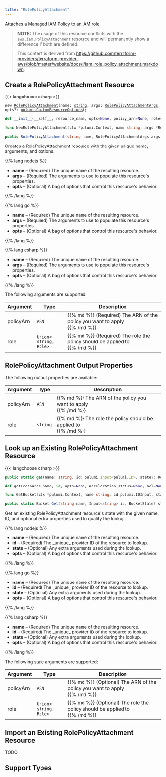 ```yaml
---
title: "RolePolicyAttachment"
---
```


<!-- WARNING: this file was generated by the Pulumi Terraform Bridge (tfgen) Tool. -->
<!-- Do not edit by hand unless you're certain you know what you are doing! -->

<style>
  table td p { margin-top: 0; margin-bottom: 0; }
</style>

Attaches a Managed IAM Policy to an IAM role

> **NOTE:** The usage of this resource conflicts with the `aws.iam.PolicyAttachment` resource and will permanently show a difference if both are defined.

> This content is derived from https://github.com/terraform-providers/terraform-provider-aws/blob/master/website/docs/r/iam_role_policy_attachment.markdown.


## Create a RolePolicyAttachment Resource

{{< langchoose csharp >}}

<div class="highlight"><pre class="chroma"><code class="language-typescript" data-lang="typescript"><span class="k">new</span> <span class="nx"><a href=/docs/reference/pkg/nodejs/pulumi/aws/s3/#RolePolicyAttachment>RolePolicyAttachment</a></span><span class="p">(</span><span class="nx">name</span>: <span class="kt"><a href=https://developer.mozilla.org/en-US/docs/Web/JavaScript/Reference/Global_Objects/String>string</a></span><span class="p">,</span> <span class="nx">args</span>: <span class="kt"><a href=/docs/reference/pkg/nodejs/pulumi/aws/s3/#RolePolicyAttachmentArgs>RolePolicyAttachmentArgs</a></span><span class="p">,</span> <span class="nx">opts?</span>: <span class="kt"><a href=/docs/reference/pkg/nodejs/pulumi/pulumi/#CustomResourceOptions>pulumi.CustomResourceOptions</a></span><span class="p">);</span></code></pre></div>

```python
def __init__(__self__, resource_name, opts=None, policy_arn=None, role=None, __props__=None)
```

```go
func NewRolePolicyAttachment(ctx *pulumi.Context, name string, args *RolePolicyAttachmentArgs, opts ...pulumi.ResourceOption) (*RolePolicyAttachment, error)

```

```csharp
public RolePolicyAttachment(string name, RolePolicyAttachmentArgs args, CustomResourceOptions? options = null)

```

Creates a RolePolicyAttachment resource with the given unique name, arguments, and options.

{{% lang nodejs %}}
<ul class="pl-10">
    <li><strong>name</strong> &ndash; (Required) The unique name of the resulting resource.</li>
    <li><strong>args</strong> &ndash; (Required) The arguments to use to populate this resource's properties.</li>
    <li><strong>opts</strong> &ndash; (Optional) A bag of options that control this resource's behavior.</li>
</ul>
{{% /lang %}}

{{% lang go %}}
<ul class="pl-10">
    <li><strong>name</strong> &ndash; (Required) The unique name of the resulting resource.</li>
    <li><strong>args</strong> &ndash; (Required) The arguments to use to populate this resource's properties.</li>
    <li><strong>opts</strong> &ndash; (Optional) A bag of options that control this resource's behavior.</li>
</ul>
{{% /lang %}}

{{% lang csharp %}}
<ul class="pl-10">
    <li><strong>name</strong> &ndash; (Required) The unique name of the resulting resource.</li>
    <li><strong>args</strong> &ndash; (Required) The arguments to use to populate this resource's properties.</li>
    <li><strong>opts</strong> &ndash; (Optional) A bag of options that control this resource's behavior.</li>
</ul>
{{% /lang %}}

The following arguments are supported:

<table class="ml-6">
    <thead>
        <tr>
            <th>Argument</th>
            <th>Type</th>
            <th>Description</th>
        </tr>
    </thead>
    <tbody>
        <tr>
            <td class="align-top">policy<wbr>Arn</td>
            <td class="align-top"><code>ARN</code></td>
            <td class="align-top">{{% md %}}
(Required) The ARN of the policy you want to apply

{{% /md %}}</td>
        </tr>
        <tr>
            <td class="align-top">role</td>
            <td class="align-top"><code>Union&lt;<wbr>string, <wbr>Role<wbr>&gt;</code></td>
            <td class="align-top">{{% md %}}
(Required) The role the policy should be applied to

{{% /md %}}</td>
        </tr>
    </tbody>
</table>

## RolePolicyAttachment Output Properties

The following output properties are available:

<table class="ml-6">
    <thead>
        <tr>
            <th>Argument</th>
            <th>Type</th>
            <th>Description</th>
        </tr>
    </thead>
    <tbody>
        <tr>
            <td class="align-top">policy<wbr>Arn</td>
            <td class="align-top"><code>ARN</code></td>
            <td class="align-top">{{% md %}}
The ARN of the policy you want to apply

{{% /md %}}</td>
        </tr>
        <tr>
            <td class="align-top">role</td>
            <td class="align-top"><code>string</code></td>
            <td class="align-top">{{% md %}}
The role the policy should be applied to

{{% /md %}}</td>
        </tr>
    </tbody>
</table>

## Look up an Existing RolePolicyAttachment Resource

{{< langchoose csharp >}}

```typescript
public static get(name: string, id: pulumi.Input<pulumi.ID>, state?: RolePolicyAttachmentState, opts?: pulumi.CustomResourceOptions): RolePolicyAttachment;
```

```python
def get(resource_name, id, opts=None, acceleration_status=None, acl=None, arn=None, bucket=None, bucket_domain_name=None, bucket_prefix=None, bucket_regional_domain_name=None, cors_rules=None, force_destroy=None, hosted_zone_id=None, lifecycle_rules=None, loggings=None, object_lock_configuration=None, policy=None, region=None, replication_configuration=None, request_payer=None, server_side_encryption_configuration=None, tags=None, versioning=None, website=None, website_domain=None, website_endpoint=None)
```

```go
func GetBucket(ctx *pulumi.Context, name string, id pulumi.IDInput, state *BucketState, opts ...pulumi.ResourceOption) (*Bucket, error)
```

```csharp
public static Bucket Get(string name, Input<string> id, BucketState? state = null, CustomResourceOptions? options = null);
```

Get an existing RolePolicyAttachment resource's state with the given name, ID, and optional extra
properties used to qualify the lookup.

{{% lang nodejs %}}
<ul class="pl-10">
    <li><strong>name</strong> &ndash; (Required) The unique name of the resulting resource.</li>
    <li><strong>id</strong> &ndash; (Required) The _unique_ provider ID of the resource to lookup.</li>
    <li><strong>state</strong> &ndash; (Optional) Any extra arguments used during the lookup.</li>
    <li><strong>opts</strong> &ndash; (Optional) A bag of options that control this resource's behavior.</li>
</ul>
{{% /lang %}}

{{% lang go %}}
<ul class="pl-10">
    <li><strong>name</strong> &ndash; (Required) The unique name of the resulting resource.</li>
    <li><strong>id</strong> &ndash; (Required) The _unique_ provider ID of the resource to lookup.</li>
    <li><strong>state</strong> &ndash; (Optional) Any extra arguments used during the lookup.</li>
    <li><strong>opts</strong> &ndash; (Optional) A bag of options that control this resource's behavior.</li>
</ul>
{{% /lang %}}

{{% lang csharp %}}
<ul class="pl-10">
    <li><strong>name</strong> &ndash; (Required) The unique name of the resulting resource.</li>
    <li><strong>id</strong> &ndash; (Required) The _unique_ provider ID of the resource to lookup.</li>
    <li><strong>state</strong> &ndash; (Optional) Any extra arguments used during the lookup.</li>
    <li><strong>opts</strong> &ndash; (Optional) A bag of options that control this resource's behavior.</li>
</ul>
{{% /lang %}}

The following state arguments are supported:

<table class="ml-6">
    <thead>
        <tr>
            <th>Argument</th>
            <th>Type</th>
            <th>Description</th>
        </tr>
    </thead>
    <tbody>
        <tr>
            <td class="align-top">policy<wbr>Arn</td>
            <td class="align-top"><code>ARN</code></td>
            <td class="align-top">{{% md %}}
(Optional) The ARN of the policy you want to apply

{{% /md %}}</td>
        </tr>
        <tr>
            <td class="align-top">role</td>
            <td class="align-top"><code>Union&lt;<wbr>string, <wbr>Role<wbr>&gt;</code></td>
            <td class="align-top">{{% md %}}
(Optional) The role the policy should be applied to

{{% /md %}}</td>
        </tr>
    </tbody>
</table>

## Import an Existing RolePolicyAttachment Resource

TODO

## Support Types

